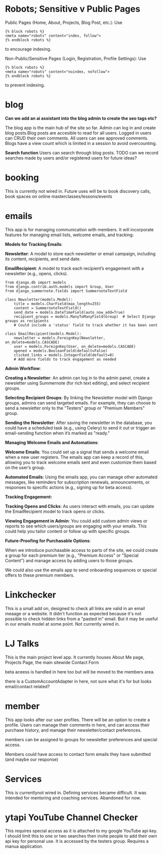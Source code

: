 # Robots; Sensitive v Public Pages

Public Pages (Home, About, Projects, Blog Post, etc.): Use

```
{% block robots %}
<meta name="robots" content="index, follow">
{% endblock robots %}
```

to encourage indexing.

Non-Public/Sensitive Pages (Login, Registration, Profile Settings): Use

```
{% block robots %}
<meta name="robots" content="noindex, nofollow">
{% endblock robots %}
```

to prevent indexing.

# blog

**Can we add an ai assistant into the blog admin to create the seo tags etc?**

The blog app is the main hub of the site so far. Admin can log in and create blog posts.Blog posts are accesible to read for all users. Logged in users can CRUD their own comments. All users can see approved comments. Blogs have a view count which is limited in a session to avoid overcounting.

**Search function**
Users can search through blog posts. TODO can we record searches made by users and/or registered users for future ideas?

# booking

This is currently not wired in. Future uses will be to book discovery calls, book spaces on online masterclasses/lessons/events

# emails

This app is for managing communication with members. It will incorporate features for managing email lists, welcome emails, and tracking:

**Models for Tracking Emails**:

**Newsletter**: A model to store each newsletter or email campaign, including its content, recipients, and send date.

**EmailRecipient**: A model to track each recipient’s engagement with a newsletter (e.g., opens, clicks).

```
from django.db import models
from django.contrib.auth.models import Group, User
from django_summernote.fields import SummernoteTextField

class Newsletter(models.Model):
    title = models.CharField(max_length=255)
    content = SummernoteTextField()
    send_date = models.DateTimeField(auto_now_add=True)
    recipient_groups = models.ManyToManyField(Group)  # Select Django groups as recipients
    # Could include a 'status' field to track whether it has been sent

class EmailRecipient(models.Model):
    newsletter = models.ForeignKey(Newsletter, on_delete=models.CASCADE)
    user = models.ForeignKey(User, on_delete=models.CASCADE)
    opened = models.BooleanField(default=False)
    clicked_links = models.IntegerField(default=0)
    # Add more fields to track engagement as needed
```

**Admin Workflow**:

**Creating a Newsletter**: An admin can log in to the admin panel, create a newsletter using Summernote (for rich text editing), and select recipient groups.

**Selecting Recipient Groups**: By linking the Newsletter model with Django groups, admins can send targeted emails. For example, they can choose to send a newsletter only to the "Testers" group or "Premium Members" group.

**Sending the Newsletter**: After saving the newsletter in the database, you could have a scheduled task (e.g., using Celery) to send it out or trigger an email-sending function when it’s marked as "ready."

**Managing Welcome Emails and Automations**:

**Welcome Emails**: You could set up a signal that sends a welcome email when a new user registers. The emails app can keep a record of this, allowing you to track welcome emails sent and even customize them based on the user’s group.

**Automated Emails**: Using the emails app, you can manage other automated messages, like reminders for subscription renewals, announcements, or responses to specific actions (e.g., signing up for beta access).

**Tracking Engagement:**

**Tracking Opens and Clicks**: As users interact with emails, you can update the EmailRecipient model to track opens or clicks.

**Viewing Engagement in Admin**: You could add custom admin views or reports to see which users/groups are engaging with your emails. This could help you tailor content or follow up with specific groups.

**Future-Proofing for Purchasable Options**:

When we introduce purchasable access to parts of the site, we could create a group for each premium tier (e.g., "Premium Access" or "Special Content") and manage access by adding users to those groups.

We could also use the emails app to send onboarding sequences or special offers to these premium members.

# Linkchecker

This is a small add on, designed to check all links are valid in an email meaage or a website. It didn't function as expected because it's not possible to check hidden links from a "pasted in" email. But it may be useful in our emails model at some point. Not currently wired in.

# LJ Talks

This is the main project level app. It currently houses About Me page, Projects Page, the main sitewide Contact Form

beta aceess is handled in here too but will be moved to the members area.

there is a CustomAccountAdapter in here, not sure what it's for but looks email/contact related?

# member

This app looks after our user profiles. There will be an option to create a profile. Users can manage their comments in here, and can access their purchase history, and manage their newsletter/contact preferences.

members can be assigned to groups for newsletter preferences and special access.

Members could have access to contact form emails they have submitted (and maybe our response)

# Services

This is currentlynot wired in. Defining services became difficult. It was intended for mentoring and coaching services. Abandoned for now.

# ytapi YouTube Channel Checker

This requires special access as it is attached to my google YouTube api key. I should limit this to one or two searches then invite people to add their own api key for personal use. It is accessed by the testers group. Requires a manua application.
